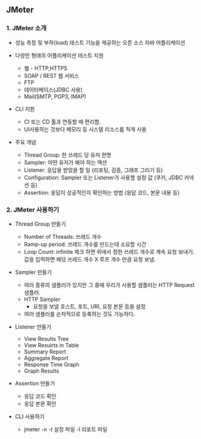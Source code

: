## JMeter
### 1. JMeter 소개
* 성능 측정 및 부하(load) 테스트 기능을 제공하는 오픈 소스 자바 어플리케이션
* 다양한 형태의 어플리케이션 테스트 지원
  * 웹 - HTTP,HTTPS
  * SOAP / REST 웹 서비스
  * FTP
  * 데이터베이스(JDBC 사용)
  * Mail(SMTP, POP3, IMAP)

* CLI 지원
  * CI 또는 CD 툴과 연동할 때 편리함.
  * UI사용하는 것보다 메모리 등 시스템 리소스를 적게 사용

* 주요 개념
  * Thread Group: 한 쓰레드 당 유저 한명
  * Sampler: 어떤 유저가 해야 하는 액션 
  * Listener: 응답을 받았을 할 일 (리포팅, 검증, 그래프 그리기 등)
  * Configuration: Sampler 또는 Listener가 사용할 설정 값 (쿠키, JDBC 커넥션 등)
  * Assertion: 응답이 성공적인지 확인하는 방법 (응답 코드, 본문 내용 등)

### 2. JMeter 사용하기
* Thread Group 만들기
  * Number of Threads: 쓰레드 개수
  * Ramp-up period: 쓰레드 개수를 만드는데 소요할 시간
  * Loop Count: infinite 체크 하면 위에서 정한 쓰레드 개수로 계속 요청 보내기. 값을 입력하면 해당 쓰레드 개수 X 루프 개수 만큼 요청 보냄.

* Sampler 만들기
  * 여러 종류의 샘플러가 있지만 그 중에 우리가 사용할 샘플러는 HTTP Request 샘플러.
  * HTTP Sampler
    * 요청을 보낼 호스트, 포트, URI, 요청 본문 등을 설정
  * 여러 샘플러를 순차적으로 등록하는 것도 가능하다.

* Listener 만들기
  * View Results Tree
  * View Resulrts in Table
  * Summary Report
  * Aggregate Report
  * Response Time Graph
  * Graph Results

* Assertion 만들기
  * 응답 코드 확인
  * 응답 본문 확인

* CLI 사용하기
  * jmeter -n -t 설정 파일 -l 리포트 파일
